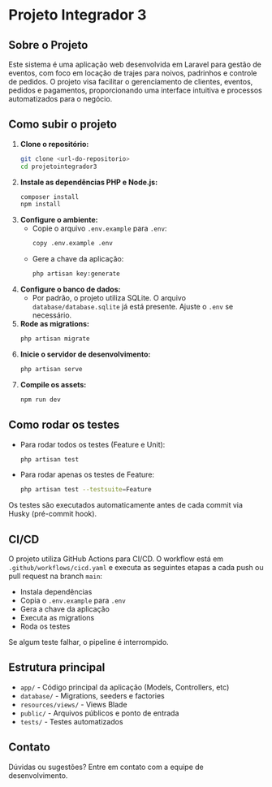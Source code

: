 # Projeto Integrador 3

## Sobre o Projeto

Este sistema é uma aplicação web desenvolvida em Laravel para gestão de eventos, com foco em locação de trajes para noivos, padrinhos e controle de pedidos. O projeto visa facilitar o gerenciamento de clientes, eventos, pedidos e pagamentos, proporcionando uma interface intuitiva e processos automatizados para o negócio.

## Como subir o projeto

1. **Clone o repositório:**
   ```sh
   git clone <url-do-repositorio>
   cd projetointegrador3
   ```
2. **Instale as dependências PHP e Node.js:**
   ```sh
   composer install
   npm install
   ```
3. **Configure o ambiente:**
   - Copie o arquivo `.env.example` para `.env`:
     ```sh
     copy .env.example .env
     ```
   - Gere a chave da aplicação:
     ```sh
     php artisan key:generate
     ```
4. **Configure o banco de dados:**
   - Por padrão, o projeto utiliza SQLite. O arquivo `database/database.sqlite` já está presente. Ajuste o `.env` se necessário.
5. **Rode as migrations:**
   ```sh
   php artisan migrate
   ```
6. **Inicie o servidor de desenvolvimento:**
   ```sh
   php artisan serve
   ```
7. **Compile os assets:**
   ```sh
   npm run dev
   ```

## Como rodar os testes

- Para rodar todos os testes (Feature e Unit):
  ```sh
  php artisan test
  ```
- Para rodar apenas os testes de Feature:
  ```sh
  php artisan test --testsuite=Feature
  ```

Os testes são executados automaticamente antes de cada commit via Husky (pré-commit hook).

## CI/CD

O projeto utiliza GitHub Actions para CI/CD. O workflow está em `.github/workflows/cicd.yaml` e executa as seguintes etapas a cada push ou pull request na branch `main`:
- Instala dependências
- Copia o `.env.example` para `.env`
- Gera a chave da aplicação
- Executa as migrations
- Roda os testes

Se algum teste falhar, o pipeline é interrompido.

## Estrutura principal
- `app/` - Código principal da aplicação (Models, Controllers, etc)
- `database/` - Migrations, seeders e factories
- `resources/views/` - Views Blade
- `public/` - Arquivos públicos e ponto de entrada
- `tests/` - Testes automatizados

## Contato
Dúvidas ou sugestões? Entre em contato com a equipe de desenvolvimento.
